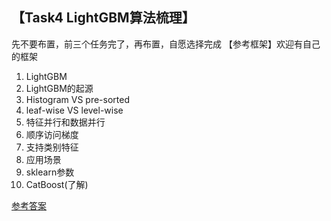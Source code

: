 ## 【Task4 LightGBM算法梳理】
先不要布置，前三个任务完了，再布置，自愿选择完成
【参考框架】欢迎有自己的框架
1. LightGBM
2. LightGBM的起源
3. Histogram VS pre-sorted
4. leaf-wise VS level-wise
5. 特征并行和数据并行
6. 顺序访问梯度
7. 支持类别特征
8. 应用场景
9. sklearn参数
10. CatBoost(了解)

[参考答案](./../参考答案)